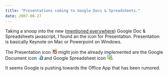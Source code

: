 ```yaml
---
title: "Presentations coming to Google Docs & Spreadsheets."
date: 2007-06-27
---
```


Taking a snoop into the new ([mentioned everywhere]) Google Doc & Spreadsheets javascript, I found an the icon for Presentation. Presentation is basically Keynote on Mac or Powerpoint on Windows.

The Presentation icon ![Presentation Icon] might join the already implemented are the Google Document icon ![Document Icon] and Google Spreadsheet icon ![Spreadsheet Icon].

It seems Google is pushing towards the Office App that has been rumored.

[mentioned everywhere]: http://www.techcrunch.com/2007/06/26/google-docs-gets-folders-now-what-about-gmail/
[presentation icon]: presentation.gif "Presentation Icon"
[document icon]: document.gif "Document Icon"
[spreadsheet icon]: spreadsheet.gif "Spreadsheet Icon"
